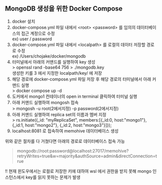 ## MongoDB 생성을 위한 Docker Compose
1. docker 설치
2. docker-compose.yml 파일 내에서 \<root\> \<password\> 를 임의의 데이터베이스의 접근 계정으로 수정  
ex) user / password
3. docker-compose.yml 파일 내에서 \<localpath\> 를 로컬의 데이터 저장할 경로로 수정  
ex) /Users/chojake/docker/mongodb
4. 터미널에서 아래의 커맨드를 실행하여 key 생성  
\> openssl rand -base64 756 > ./mongodb.key  
생성한 키를 3 에서 지정한 localpath/key/ 에 저장  
5. 해당 경로에 docker-compose.yml 파일 저장 후 해당 경로의 터미널에서 아래 커맨드 실행  
\> docker compose up -d  
6. 도커에서 mongo1 컨테이너의 open in terminal 클릭하여 터미널 실행
7. 아래 커맨드 실행하여 mongosh 접속  
\> mongosh -u root(2에서지정) -p password(2에서지정)  
8. 아래 커맨드 실행하여 replica set의 이름과 멤버 지정  
\> rs.initiate({_id: "myReplicaSet", members:[{_id:0, host:"mongo1"}, {_id:1, host:"mongo2"}, {_id:2, host:"mongo3"}]});  
9. localhost:8081 로 접속하여 memohive 데이터베이스 생성

위와 같은 절차를 다 거쳤다면 아래의 경로로 데이터베이스 접속 가능
> mongodb://root:password@localhost:27017/memohive?retryWrites=true&w=majority&authSource=admin&directConnection=true

!! 현재 윈도우에서는 로컬로 저장한 키에 대하여 wsl 에서 권한을 받지 못해 mongo 인스턴스에서 key를 읽지 못하는 문제가 발생
